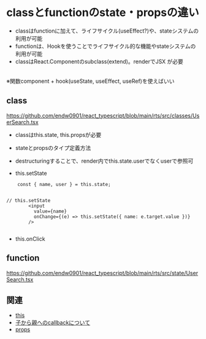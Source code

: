 # classとfunctionのstate・propsの違い

- classはfunctionに加えて、ライフサイクル(useEffect?)や、stateシステムの利用が可能
- functionは、Hookを使うことでライフサイクル的な機能やstateシステムの利用が可能
- classはReact.Componentのsubclass(extend)。renderでJSX が必要 <br>
<br>
※関数component + hook(useState, useEffect, useRef)を使えばいい <br>

## class

https://github.com/endw0901/react_typescript/blob/main/rts/src/classes/UserSearch.tsx

- classはthis.state, this.propsが必要
- stateとpropsのタイプ定義方法

- destructuringすることで、render内でthis.state.userでなくuserで参照可
- this.setState

```
    const { name, user } = this.state;


// this.setState
        <input
          value={name}
          onChange={(e) => this.setState({ name: e.target.value })}
        />
        
```

- this.onClick

## function

https://github.com/endw0901/react_typescript/blob/main/rts/src/state/UserSearch.tsx

## 関連
- [this](https://github.com/endw0901/react_typescript/edit/main/this.md)
- [子から親へのcallbackについて ](https://github.com/endw0901/react_typescript/blob/main/callback.md)
- [props](https://github.com/endw0901/react_typescript/blob/main/props.md)
